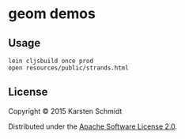 # geom demos

## Usage

```
lein cljsbuild once prod
open resources/public/strands.html
```

## License

Copyright © 2015 Karsten Schmidt

Distributed under the [Apache Software License 2.0](http://www.apache.org/licenses/LICENSE-2.0).
